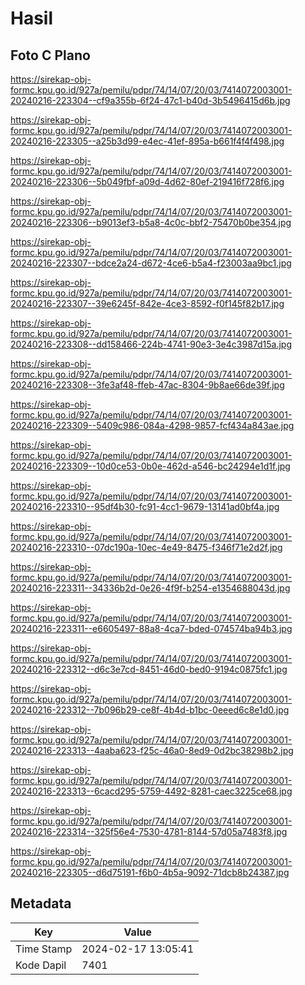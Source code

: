 # Hasil

## Foto C Plano

https://sirekap-obj-formc.kpu.go.id/927a/pemilu/pdpr/74/14/07/20/03/7414072003001-20240216-223304--cf9a355b-6f24-47c1-b40d-3b5496415d6b.jpg

https://sirekap-obj-formc.kpu.go.id/927a/pemilu/pdpr/74/14/07/20/03/7414072003001-20240216-223305--a25b3d99-e4ec-41ef-895a-b661f4f4f498.jpg

https://sirekap-obj-formc.kpu.go.id/927a/pemilu/pdpr/74/14/07/20/03/7414072003001-20240216-223306--5b049fbf-a09d-4d62-80ef-219416f728f6.jpg

https://sirekap-obj-formc.kpu.go.id/927a/pemilu/pdpr/74/14/07/20/03/7414072003001-20240216-223306--b9013ef3-b5a8-4c0c-bbf2-75470b0be354.jpg

https://sirekap-obj-formc.kpu.go.id/927a/pemilu/pdpr/74/14/07/20/03/7414072003001-20240216-223307--bdce2a24-d672-4ce6-b5a4-f23003aa9bc1.jpg

https://sirekap-obj-formc.kpu.go.id/927a/pemilu/pdpr/74/14/07/20/03/7414072003001-20240216-223307--39e6245f-842e-4ce3-8592-f0f145f82b17.jpg

https://sirekap-obj-formc.kpu.go.id/927a/pemilu/pdpr/74/14/07/20/03/7414072003001-20240216-223308--dd158466-224b-4741-90e3-3e4c3987d15a.jpg

https://sirekap-obj-formc.kpu.go.id/927a/pemilu/pdpr/74/14/07/20/03/7414072003001-20240216-223308--3fe3af48-ffeb-47ac-8304-9b8ae66de39f.jpg

https://sirekap-obj-formc.kpu.go.id/927a/pemilu/pdpr/74/14/07/20/03/7414072003001-20240216-223309--5409c986-084a-4298-9857-fcf434a843ae.jpg

https://sirekap-obj-formc.kpu.go.id/927a/pemilu/pdpr/74/14/07/20/03/7414072003001-20240216-223309--10d0ce53-0b0e-462d-a546-bc24294e1d1f.jpg

https://sirekap-obj-formc.kpu.go.id/927a/pemilu/pdpr/74/14/07/20/03/7414072003001-20240216-223310--95df4b30-fc91-4cc1-9679-13141ad0bf4a.jpg

https://sirekap-obj-formc.kpu.go.id/927a/pemilu/pdpr/74/14/07/20/03/7414072003001-20240216-223310--07dc190a-10ec-4e49-8475-f346f71e2d2f.jpg

https://sirekap-obj-formc.kpu.go.id/927a/pemilu/pdpr/74/14/07/20/03/7414072003001-20240216-223311--34336b2d-0e26-4f9f-b254-e1354688043d.jpg

https://sirekap-obj-formc.kpu.go.id/927a/pemilu/pdpr/74/14/07/20/03/7414072003001-20240216-223311--e6605497-88a8-4ca7-bded-074574ba94b3.jpg

https://sirekap-obj-formc.kpu.go.id/927a/pemilu/pdpr/74/14/07/20/03/7414072003001-20240216-223312--d6c3e7cd-8451-46d0-bed0-9194c0875fc1.jpg

https://sirekap-obj-formc.kpu.go.id/927a/pemilu/pdpr/74/14/07/20/03/7414072003001-20240216-223312--7b096b29-ce8f-4b4d-b1bc-0eeed6c8e1d0.jpg

https://sirekap-obj-formc.kpu.go.id/927a/pemilu/pdpr/74/14/07/20/03/7414072003001-20240216-223313--4aaba623-f25c-46a0-8ed9-0d2bc38298b2.jpg

https://sirekap-obj-formc.kpu.go.id/927a/pemilu/pdpr/74/14/07/20/03/7414072003001-20240216-223313--6cacd295-5759-4492-8281-caec3225ce68.jpg

https://sirekap-obj-formc.kpu.go.id/927a/pemilu/pdpr/74/14/07/20/03/7414072003001-20240216-223314--325f56e4-7530-4781-8144-57d05a7483f8.jpg

https://sirekap-obj-formc.kpu.go.id/927a/pemilu/pdpr/74/14/07/20/03/7414072003001-20240216-223305--d6d75191-f6b0-4b5a-9092-71dcb8b24387.jpg


## Metadata

| Key        | Value               |
| ---------- | ------------------- |
| Time Stamp | 2024-02-17 13:05:41 |
| Kode Dapil | 7401                |



